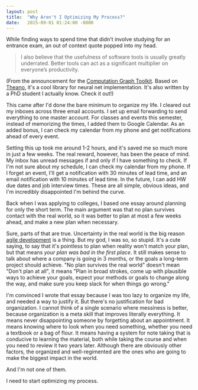 ```yaml
---
layout: post
title:  "Why Aren't I Optimizing My Process?"
date:   2015-09-01 01:24:00 -0800
---
```


While finding ways to spend time that didn't involve studying for an entrance exam,
an out of context quote popped into my head.

> I also believe that the usefulness of software tools is usually greatly underrated. Better tools can act as a significant multiplier on everyone’s productivity.

(From the announcement for the [Computation Graph Toolkit](http://joschu.github.io/index.html#Announcing%20CGT).
Based on [Theano](http://deeplearning.net/software/theano/), it's a cool library for
neural net implementation. It's also written by a PhD student I actually
know. Check it out!)

This came after I'd done the bare minimum to organize my life.
I cleared out my inboxes across three email accounts. I set up email forwarding
to send everything to one master account.
For classes and events this semester,
instead of memorizing the times, I added them to Google Calendar. As an added bonus,
I can check my calendar from my phone and get notifications ahead of every event.

Setting this up took me around 1-2 hours, and it's saved me so much more in just
a few weeks. The real reward, however, has been the peace of mind.
My inbox has unread messages if and only if I have something to check.
If I'm not sure about my schedule, I can check my calendar from my phone.
If I forget an event, I'll get a notification with 30 minutes of lead time, and
an email notification with 10 minutes of lead time. In the future, I can add
HW due dates and job interview times. These are all simple, obvious ideas, and I'm incredibly disappointed I'm behind
the curve.

Back when I was applying to colleges, I based one essay around planning for
only the short term. The main argument was that no plan survives contact with the
real world, so it was better to plan at most a few weeks ahead, and make a new plan
when necessary.

Sure, parts of that are true. Uncertainty in the real world
is the big reason [agile development](https://en.wikipedia.org/wiki/Agile_software_development)
is a thing.
But my god, I was so, so stupid. It's a cute
saying, to say that it's pointless to plan when reality won't match your plan, but
that means *your plan was bad in the first place*.
It still makes
sense to talk about where a company is going in 3 months, or the goals a long-term project
should achieve. "No plan survives the real world" doesn't mean "Don't plan at all",
it means "Plan in broad strokes, come up with plausible ways to achieve your
goals, expect your methods or goals to change along the way, and make sure
you keep slack for when things go wrong."

I'm convinced I wrote that essay because I was too lazy to organize my
life, and needed a way to justify it. But there's no justification for bad
organization. I cannot think of a single scenario where messiness is better,
because organization is a meta skill that improves
literally everything.
It means never disappointing someone by forgetting about an appointment.
It means knowing where to look when you need something, whether
you need a textbook or a bag of flour. It means having a system for note taking
that is conducive to learning the material, both while taking the course and
when you need to review it two years later.
Although there are obviously other factors, the organized and well-regimented
are the ones who are going to make the biggest impact in the world.

And I'm not one of them.

I need to start optimizing my process.

